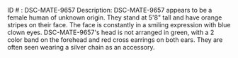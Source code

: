 ID # : DSC-MATE-9657
Description: DSC-MATE-9657 appears to be a female human of unknown origin. They stand at 5'8" tall and have orange stripes on their face. The face is constantly in a smiling expression with blue clown eyes. DSC-MATE-9657's head is not arranged in green, with a 2 color band on the forehead and red cross earrings on both ears. They are often seen wearing a silver chain as an accessory.